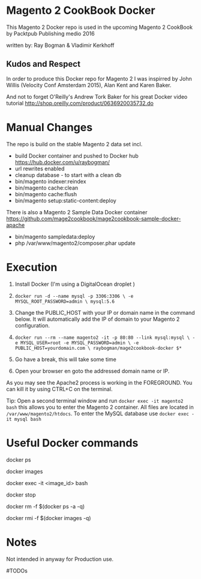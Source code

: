 # Magento 2 CookBook Docker

This Magento 2 Docker repo is used in the upcoming Magento 2 CookBook by Packtpub Publishing medio 2016

written by: Ray Bogman & Vladimir Kerkhoff

## Kudos and Respect

In order to produce this Docker repo for Magento 2 I was inspirred by John Willis (Velocity Conf Amsterdam 2015), Alan Kent and Karen Baker.

And not to forget O'Reilly's Andrew Tork Baker for his great Docker video tutorial http://shop.oreilly.com/product/0636920035732.do

# Manual Changes

The repo is build on the stable Magento 2 data set incl.
- build Docker container and pushed to Docker hub https://hub.docker.com/u/raybogman/
- url rewrites enabled
- cleanup database - to start with a clean db
- bin/magento indexer:reindex
- bin/magento cache:clean
- bin/magento cache:flush
- bin/magento setup:static-content:deploy

There is also a Magento 2 Sample Data Docker container https://github.com/mage2cookbook/mage2cookbook-sample-docker-apache

- bin/magento sampledata:deploy
- php /var/www/magento2/composer.phar update

# Execution

1. Install Docker (I'm using a DigitalOcean droplet )

2. `docker run -d --name mysql -p 3306:3306 \
	-e MYSQL_ROOT_PASSWORD=admin \
	mysql:5.6`

3. Change the PUBLIC_HOST with your IP or domain name in the command below. It will automatically add the IP of domain to your Magento 2 configuration. 

4. `docker run --rm --name magento2 -it -p 80:80 --link mysql:mysql \
	-e MYSQL_USER=root -e MYSQL_PASSWORD=admin \
	-e PUBLIC_HOST=yourdomain.com \
	raybogman/mage2cookbook-docker $*`

5. Go have a break, this will take some time

6. Open your browser en goto the addressed domain name or IP.

As you may see the Apache2 process is working in the FOREGROUND. You can kill it by using CTRL+C on the terminal.

Tip: Open a second terminal window and run `docker exec -it magento2 bash` this allows you to enter the Magento 2 container. All files are located in `/var/www/magento2/htdocs`. To enter the MySQL database use `docker exec -it mysql bash`


# Useful Docker commands

  docker ps

  docker images

  docker exec -it <image_id> bash

  docker stop

  docker rm -f $(docker ps -a -q)

  docker rmi -f $(docker images -q)


# Notes

Not intended in anyway for Production use.


#TODOs



